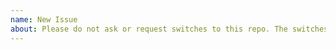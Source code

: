 ```yaml
---
name: New Issue
about: Please do not ask or request switches to this repo. The switches are community supplied and not subjected to the maintainer of this repo. Issue's requesting switches will be automatically closed without reason. Please read up on blueprints if you wish to make the blueprint yourself.
---
```

